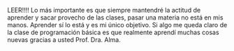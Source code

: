 LEER!!!! Lo más importante es que siempre mantendré la actitud de aprender y sacar provecho de las clases, pasar una materia no está en mis manos. Aprender sí lo está y es mi único objetivo. Si algo me queda claro de la clase de programación básica es que realmente aprendí muchas cosas nuevas gracias a usted Prof. Dra. Alma.
